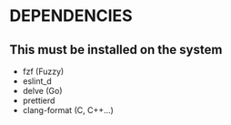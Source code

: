 # DEPENDENCIES
## This must be installed on the system
 * fzf (Fuzzy)
 * eslint_d
 * delve (Go)
 * prettierd
 * clang-format (C, C++...)
